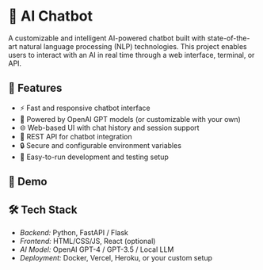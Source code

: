 # 🤖 AI Chatbot

A customizable and intelligent AI-powered chatbot built with state-of-the-art natural language processing (NLP) technologies. This project enables users to interact with an AI in real time through a web interface, terminal, or API.

## 🚀 Features

- ⚡ Fast and responsive chatbot interface
- 🧠 Powered by OpenAI GPT models (or customizable with your own)
- 🌐 Web-based UI with chat history and session support
- 📡 REST API for chatbot integration
- 🔒 Secure and configurable environment variables
- 🧪 Easy-to-run development and testing setup

## 📸 Demo



## 🛠 Tech Stack

- *Backend:* Python, FastAPI / Flask
- *Frontend:* HTML/CSS/JS, React (optional)
- *AI Model:* OpenAI GPT-4 / GPT-3.5 / Local LLM
- *Deployment:* Docker, Vercel, Heroku, or your custom setup
